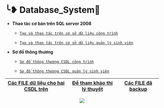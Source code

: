 # ╰❥ **Database_System**💎

*   **Thao tác cơ bản trên SQL server 2008**

    * [`Tạo và thao tác trên cơ sở dữ liệu công trình`](https://github.com/NguyenHuuNhan1912/Database_System/blob/master/Database_System_SQL_2008/Source/congtrinh.sql)

    * [`Tạo và thao tác trên cơ sở dữ liệu quản lý sinh viên`](https://github.com/NguyenHuuNhan1912/Database_System/blob/master/Database_System_SQL_2008/Source/qlsv.sql)

* **Sơ đồ thông thương**

    * [`Sơ đồ thông thương CSDL công trình`](https://github.com/NguyenHuuNhan1912/Database_System/blob/master/Database_System_SQL_2008/Picture_Diagram/Picture_Diagram_congtrinh.png)

    * [`Sơ đồ thông thương CSDL quản lý sinh viên`](https://github.com/NguyenHuuNhan1912/Database_System/blob/master/Database_System_SQL_2008/Picture_Diagram/Picture_Diagram_qlsv.png)



| [**Các FILE dữ liệu cho hai CSDL trên**](https://github.com/NguyenHuuNhan1912/Database_System/tree/master/Database_System_SQL_2008/File_Data) |[**Đề tham khảo thi lý thuyết**](https://github.com/NguyenHuuNhan1912/Database_System/tree/master/Database_System_SQL_2008/De_Thi_Ly_Thuyet) |[**Các FILE đã backup**](https://github.com/NguyenHuuNhan1912/Database_System/tree/master/Database_System_SQL_2008/File_Backup)  |
| -------------------------- | -------------------------- | -------------------------- |

<p align="center">
   <img src="https://i0ba83ftsgi2rzkek1hlusq1-wpengine.netdna-ssl.com/wp-content/uploads/2018/04/how-it-works-compressed-new.gif">
</p>
